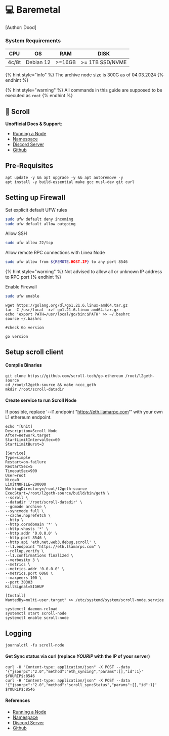 # 💻 Baremetal

\[Author: Dood]

### System Requirements <a href="#system-requirements" id="system-requirements"></a>

| CPU   | OS        | RAM    | DISK            |
| ----- | --------- | ------ | --------------- |
| 4c/8t | Debian 12 | >=16GB | >= 1TB SSD/NVME |

{% hint style="info" %}
The archive node size is 300G as of 04.03.2024&#x20;
{% endhint %}

{% hint style="warning" %}
All commands in this guide are supposed to be executed as `root`
{% endhint %}

## 📜 Scroll

**Unofficial Docs & Support**: &#x20;

* [Running a Node](https://scrollzkp.notion.site/Running-a-Scroll-L2geth-Node-Scroll-Mainnet-9d7b8aa810fc4cc4ae4add8b707a392d#6d5d8f157b6243128dbe2742a2bc272c)&#x20;
* [Namespace](https://scrollzkp.notion.site/Scroll-RPCs-scroll-namespace-e756b0df98fe42cda8a707083486f9e8)
* [Discord Server](https://discord.gg/99ERMfPC)
* [Github](https://github.com/scroll-tech/)

## Pre-Requisites

```
apt update -y && apt upgrade -y && apt autoremove -y
apt install -y build-essential make gcc musl-dev git curl
```

## Setting up Firewall

Set explicit default UFW rules

```bash
sudo ufw default deny incoming
sudo ufw default allow outgoing
```

Allow SSH

```bash
sudo ufw allow 22/tcp
```

Allow remote RPC connections with Linea Node

```bash
sudo ufw allow from ${REMOTE.HOST.IP} to any port 8546
```

{% hint style="warning" %}
Not advised to allow all or unknown IP address to RPC port
{% endhint %}

Enable Firewall

```bash
sudo ufw enable
```

```
wget https://golang.org/dl/go1.21.6.linux-amd64.tar.gz
tar -C /usr/local -xzf go1.21.6.linux-amd64.tar.gz
echo 'export PATH=/usr/local/go/bin:$PATH' >> ~/.bashrc
source ~/.bashrc

#check Go version

go version
```

## Setup scroll client

#### Compile Binaries

```
git clone https://github.com/scroll-tech/go-ethereum /root/l2geth-source
cd /root/l2geth-source && make nccc_geth
mkdir /root/scroll-datadir
```

#### Create service to run Scroll Node

If possible, replace '--l1.endpoint "https://eth.llamarpc.com"'  with your own L1 ethereum endpoint.

```
echo "[Unit]
Description=Scroll Node
After=network.target
StartLimitIntervalSec=60
StartLimitBurst=3

[Service]
Type=simple
Restart=on-failure
RestartSec=5
TimeoutSec=900
User=root
Nice=0
LimitNOFILE=200000
WorkingDirectory=/root/l2geth-source
ExecStart=/root/l2geth-source/build/bin/geth \
--scroll \
--datadir '/root/scroll-datadir' \
--gcmode archive \
--syncmode full \
--cache.noprefetch \
--http \
--http.corsdomain '*' \
--http.vhosts '*' \
--http.addr '0.0.0.0' \
--http.port 8546 \
--http.api 'eth,net,web3,debug,scroll' \
--l1.endpoint "https://eth.llamarpc.com" \
--rollup.verify \
--l1.confirmations finalized \
--verbosity 3 \
--metrics \
--metrics.addr '0.0.0.0' \
--metrics.port 6060 \
--maxpeers 100 \
--port 30303
KillSignal=SIGHUP

[Install]
WantedBy=multi-user.target" >> /etc/systemd/system/scroll-node.service
```

```
systemctl daemon-reload
systemctl start scroll-node
systemctl enable scroll-node
```

## Logging

```
journalctl -fu scroll-node
```

#### Get Sync status via curl (replace $YOURIP$ with the IP of your server)

```
curl -H "Content-type: application/json" -X POST --data '{"jsonrpc":"2.0","method":"eth_syncing","params":[],"id":1}' $YOURIP$:8546
curl -H "Content-type: application/json" -X POST --data '{"jsonrpc":"2.0","method":"scroll_syncStatus","params":[],"id":1}' $YOURIP$:8546
```

#### References

* [Running a Node](https://scrollzkp.notion.site/Running-a-Scroll-L2geth-Node-Scroll-Mainnet-9d7b8aa810fc4cc4ae4add8b707a392d#6d5d8f157b6243128dbe2742a2bc272c)&#x20;
* [Namespace](https://scrollzkp.notion.site/Scroll-RPCs-scroll-namespace-e756b0df98fe42cda8a707083486f9e8)
* [Discord Server](https://discord.gg/99ERMfPC)
* [Github](https://github.com/scroll-tech/)
